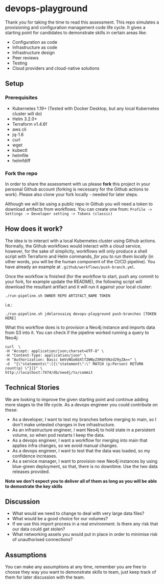 # devops-playground

Thank you for taking the time to read this assessment. This repo simulates a provisioning and configuration management code life cycle. It gives a starting point for candidates to demonstrate skills in certain areas like:

- Configuration as code
- Infrastructure as code
- Infrastructure design
- Peer reviews
- Testing
- Cloud providers and cloud-native solutions

## Setup

### Prerequisites

- Kubernetes 1.19+ (Tested with Docker Desktop, but any local Kubernetes cluster will do)
- Helm 3.2.0+
- Terraform v1.4.6f
- aws cli
- jq-1.6
- curl
- wget
- kubectl
- helmfile
- helmfdiff

### Fork the repo

In order to share the assessment with us please **fork** this project in your personal Github account (forking is necessary for the Github actions to work). Please also clone your fork locally - needed for later steps.

Although we will be using a public repo in Github you will need a token to download artifacts from workflows. You can create one from:
`Profile -> Settings -> Developer setting -> Tokens (classic) 
`

## How does it work?

The idea is to interact with a local Kubernetes cluster using Github actions. Normally, the Github workflows would interact with a cloud service, however, for the sake of simplicity, workflows will only produce a shell script with Terraform and Helm commands, _for you to run them locally_ (in other words, you will be the human component of the CI/CD pipeline). You have already an example at `.github/workflows/push-branch.yml`.

Once the workflow is finished (for the workflow to start, push any commit to your fork, for example update the README), the following script will download the resultant artifact and it will run it against your local cluster:

`./run-pipeline.sh OWNER REPO ARTIFACT_NAME TOKEN
`

i.e.:

`./run-pipeline.sh jdelarosaizq devops-playground push-branches [TOKEN HERE]
`

What this workflow does is to provision a Neo4j instance and imports data from S3 into it. You can check if the pipeline worked running a query to Neo4j:

```
curl  \
-H "Accept: application/json;charset=UTF-8" \
-H "Content-Type: application/json" \
-H "Authorization: Basic bmVvNGo6bXlTZWNyZXRQYXNzd29yZA==" \
-d  "{\"statements\":[{\"statement\":\" MATCH (p:Person) RETURN count(p) \"}]}" \
http://localhost:7474/db/neo4j/tx/commit
```

## Technical Stories

We are looking to improve the given starting point and continue adding more stages to the life cycle. As a devops engineer you could contribute on these:

- As a developer, I want to test my branches before merging to main, so I don't make untested changes in live infrastructure.
- As an infrastructure engineer, I want Neo4j to hold state in a persistent volume, so when pod restarts I keep the data.
- As a devops engineer, I want a workflow for merging into main that applies infra changes, so we avoid manual changes.
- As a devops engineer, I want to test that the data was loaded, so my confidence increases.
- As a service manager, I want to provision new Neo4j instances by using blue-green deployment, so that, there is no downtime. Use the two data releases provided.

**Note we don't expect you to deliver all of them as long as you will be able to demostrate the key skills**

## Discussion

- What would we need to change to deal with very large data files?
- What would be a good choice for our volumes?
- If we use this import process in a real environment. Is there any risk that our data could get stolen?
- What networking assets you would put in place in order to minimise risk of unauthorised connections?

## Assumptions

You can make any assumptions at any time, remember you are free to choose they way you want to demonstrate skills to team, just keep track of them for later discussion with the team.
